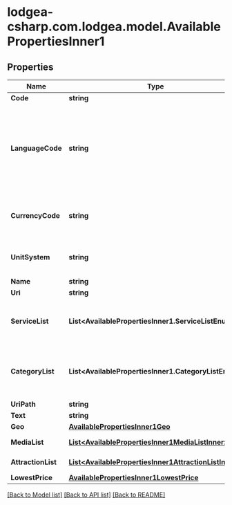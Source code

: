 
# lodgea-csharp.com.lodgea.model.AvailablePropertiesInner1

## Properties

Name | Type | Description | Notes
------------ | ------------- | ------------- | -------------
**Code** | **string** | The properties unique code/ID. | 
**LanguageCode** | **string** | The language code of the language in which the property description is written.&lt;p&gt;Please note that beside the general restrictions listed below only languages configured during system setup for your respective tenant are allowed.&lt;/p&gt;&lt;p&gt;See also &lt;a href&#x3D;\&quot;#isolanguage-codes\&quot;&gt;in the appendix&lt;/a&gt;.&lt;/p&gt; | 
**CurrencyCode** | **string** | The currency code for the currency in which prices are returned.&lt;p&gt;See also &lt;a href&#x3D;\&quot;#currencycodes\&quot;&gt;in the appendix&lt;/a&gt;.&lt;/p&gt; | 
**UnitSystem** | **string** | The unit system (either \&quot;metric\&quot; or \&quot;imperial\&quot;) used for measurements. | 
**Name** | **string** | The name of the property. | 
**Uri** | **string** | A URI for the property. | 
**ServiceList** | **List&lt;AvailablePropertiesInner1.ServiceListEnum&gt;** | A list of service codes indicating the services and amenities the property has.&lt;p&gt;See also &lt;a href&#x3D;\&quot;#servicecodes\&quot;&gt;in the appendix&lt;/a&gt;.&lt;/p&gt; | 
**CategoryList** | **List&lt;AvailablePropertiesInner1.CategoryListEnum&gt;** | A list of property class type codes indicating the types of the property.&lt;p&gt;See also &lt;a href&#x3D;\&quot;#propertyclass-type-codes\&quot;&gt;in the appendix&lt;/a&gt;.&lt;/p&gt; | 
**UriPath** | **string** | A URI path for the property. | 
**Text** | **string** | A description of the property. | 
**Geo** | [**AvailablePropertiesInner1Geo**](AvailablePropertiesInner1Geo.md) |  | [optional] 
**MediaList** | [**List&lt;AvailablePropertiesInner1MediaListInner&gt;**](AvailablePropertiesInner1MediaListInner.md) | A list of media objects for the property. | 
**AttractionList** | [**List&lt;AvailablePropertiesInner1AttractionListInner&gt;**](AvailablePropertiesInner1AttractionListInner.md) | A list of objects describing the attractions available at the property. | 
**LowestPrice** | [**AvailablePropertiesInner1LowestPrice**](AvailablePropertiesInner1LowestPrice.md) |  | 

[[Back to Model list]](../README.md#documentation-for-models)
[[Back to API list]](../README.md#documentation-for-api-endpoints)
[[Back to README]](../README.md)

